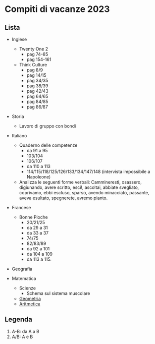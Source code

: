 # Compiti di vacanze 2023
## Lista

* Inglese
    * Twenty One 2
        * pag 74-85
        * pag 154-161
    * Think Culture
        * pag 8/9
        * pag 14/15
        * pag 34/35
        * pag 38/39
        * pag 42/43
        * pag 64/65
        * pag 84/85
        * pag 86/87
* Storia
    * Lavoro di gruppo con bondi
        
* Italiano
    * Quaderno delle competenze
        * da 91 a 95
        * 103/104
        * 106/107
        * da 110 a 113
        * 114/115/118/125/126/133/134/147/148 (intervista impossibile a Napoleone)
    * Analizza le seguenti forme verbali: Cammineresti, osassero, digiunando, avere scritto, esci!, ascoltai, abbiate svegliato, coprivamo, ebbi escluso, sparso, avendo minacciato, passante, aveva esultato, spegnerete, avremo pianto.
* Francese
    * Bonne Pioche
        * 20/21/25
        * da 29 a 31
        * da 33 a 37
        * 74/75
        * 82/83/89
        * da 92 a 101
        * da 104 a 109
        * da 113 a 115. 
* Geografia
* Matematica
    * Scienze
        * Schema sul sistema muscolare
    * [Geometria](./CompitiEstiviDiMatematica.pdf)
    * [Aritmetica](./CompitiEstiviDiMatematica.pdf)


## Legenda
1. A-B: da A a B
2. A/B: A e B